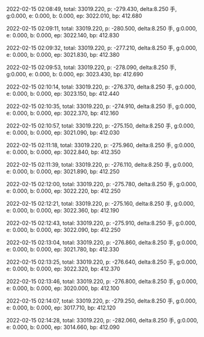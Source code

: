 2022-02-15 02:08:49, total: 33019.220, p: -279.430, delta:8.250 手, g:0.000, e: 0.000, b: 0.000, ep: 3022.010, bp: 412.680

2022-02-15 02:09:11, total: 33019.220, p: -280.500, delta:8.250 手, g:0.000, e: 0.000, b: 0.000, ep: 3022.140, bp: 412.830

2022-02-15 02:09:32, total: 33019.220, p: -277.210, delta:8.250 手, g:0.000, e: 0.000, b: 0.000, ep: 3021.830, bp: 412.380

2022-02-15 02:09:53, total: 33019.220, p: -278.090, delta:8.250 手, g:0.000, e: 0.000, b: 0.000, ep: 3023.430, bp: 412.690

2022-02-15 02:10:14, total: 33019.220, p: -276.370, delta:8.250 手, g:0.000, e: 0.000, b: 0.000, ep: 3023.150, bp: 412.440

2022-02-15 02:10:35, total: 33019.220, p: -274.910, delta:8.250 手, g:0.000, e: 0.000, b: 0.000, ep: 3022.370, bp: 412.160

2022-02-15 02:10:57, total: 33019.220, p: -275.150, delta:8.250 手, g:0.000, e: 0.000, b: 0.000, ep: 3021.090, bp: 412.030

2022-02-15 02:11:18, total: 33019.220, p: -275.960, delta:8.250 手, g:0.000, e: 0.000, b: 0.000, ep: 3022.840, bp: 412.350

2022-02-15 02:11:39, total: 33019.220, p: -276.110, delta:8.250 手, g:0.000, e: 0.000, b: 0.000, ep: 3021.890, bp: 412.250

2022-02-15 02:12:00, total: 33019.220, p: -275.780, delta:8.250 手, g:0.000, e: 0.000, b: 0.000, ep: 3022.220, bp: 412.250

2022-02-15 02:12:21, total: 33019.220, p: -275.160, delta:8.250 手, g:0.000, e: 0.000, b: 0.000, ep: 3022.360, bp: 412.190

2022-02-15 02:12:43, total: 33019.220, p: -275.910, delta:8.250 手, g:0.000, e: 0.000, b: 0.000, ep: 3022.090, bp: 412.250

2022-02-15 02:13:04, total: 33019.220, p: -276.860, delta:8.250 手, g:0.000, e: 0.000, b: 0.000, ep: 3021.780, bp: 412.330

2022-02-15 02:13:25, total: 33019.220, p: -276.640, delta:8.250 手, g:0.000, e: 0.000, b: 0.000, ep: 3022.320, bp: 412.370

2022-02-15 02:13:46, total: 33019.220, p: -276.800, delta:8.250 手, g:0.000, e: 0.000, b: 0.000, ep: 3020.000, bp: 412.100

2022-02-15 02:14:07, total: 33019.220, p: -279.250, delta:8.250 手, g:0.000, e: 0.000, b: 0.000, ep: 3017.710, bp: 412.120

2022-02-15 02:14:28, total: 33019.220, p: -282.060, delta:8.250 手, g:0.000, e: 0.000, b: 0.000, ep: 3014.660, bp: 412.090